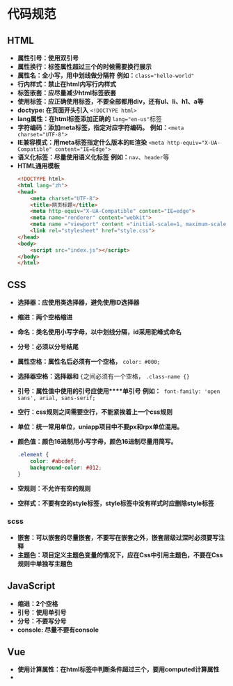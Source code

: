 
# 代码规范

## HTML

* **属性引号：使用双引号**
* **属性换行：标签属性超过三个的时候需要换行展示**
* **属性名：全小写，用中划线做分隔符**
  **例如：**`class="hello-world"`
* **行内样式：禁止在html内写行内样式**
* **标签嵌套：应尽量减少html标签嵌套**
* **使用标签：应正确使用标签，不要全部都用div，还有ul、li、h1、a等**
* **doctype:  在页面开头引入** `<!DOCTYPE html>`
* **lang属性：在html标签添加正确的** `lang="en-us"`标签
* **字符编码：添加meta标签，指定对应字符编码。**
  **例如：**`<meta charset="UTF-8">`
* **IE兼容模式：用meta标签指定什么版本的IE渲染**
  `<meta http-equiv="X-UA-Compatible" content="IE=Edge">`
* **语义化标签：尽量使用语义化标签**
  **例如：**`nav`、`header`等
* **HTML通用模板**
  ```html
  <!DOCTYPE html>
  <html lang="zh">
  <head>
      <meta charset="UTF-8">
      <title>网页标题</title>
      <meta http-equiv="X-UA-Compatible" content="IE=edge">
      <meta name="renderer" content="webkit">
      <meta name ="viewport" content ="initial-scale=1, maximum-scale=3, minimum-scale=1, user-scalable=no">
      <link rel="stylesheet" href="style.css">
  </head>
  <body>
      <script src="index.js"></script>
  </body>
  </html>
  ```

## CSS

* **选择器：应使用类选择器，避免使用ID选择器**
* **缩进：两个空格缩进**
* **命名：类名使用小写字母，以中划线分隔，id采用驼峰式命名**
* **分号：必须以分号结尾**
* **属性空格：属性名后必须有一个空格，**
  `color: #000;`
* **选择器空格：选择器和** `{`之间必须有一个空格，
  `.class-name {}`
* **引号：属性值中使用的引号应使用****单引号**
  **例如：**` font-family: 'open sans', arial, sans-serif;`
* **空行：css规则之间需要空行，不能紧挨着上一个css规则**
* **单位：统一常用单位，uniapp项目中不要px和rpx单位混用。**
* **颜色值：颜色16进制用小写字母，颜色16进制尽量用简写。**

  ```css
  .element {
      color: #abcdef;
      background-color: #012;
  }
  ```
* **空规则：不允许有空的规则**
* **空样式：不要有空的style标签，style标签中没有样式时应删除style标签**

### scss

* **嵌套：可以嵌套的尽量嵌套，不要写在嵌套之外，嵌套层级过深时必须要写注释**
* **主题色：项目定义主题色变量的情况下，应在Css中引用主题色，不要在Css规则中单独写主题色**

## JavaScript

* **缩进：2个空格**
* **引号：使用单引号**
* **分号：不要写分号**
* **console: 尽量不要有console**

## Vue

* **使用计算属性：在html标签中判断条件超过三个，要用computed计算属性**
*
